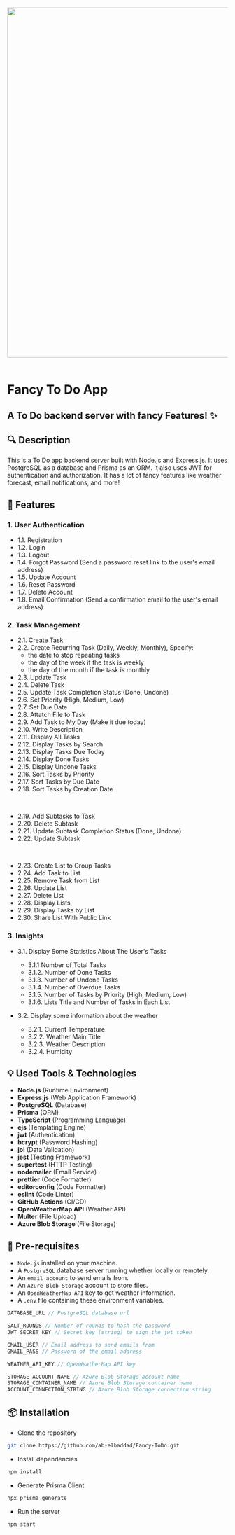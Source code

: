 <p align="center">
  <br>
  <img width="800" src="https://github.com/ab-elhaddad/Fancy-ToDo/assets/113056556/bfeb7458-2791-418d-bdad-c9b238885ac6">
  <br>
  <br>
</p>

# Fancy To Do App

## A To Do backend server with fancy Features! ✨

## 🔍 Description

This is a To Do app backend server built with Node.js and Express.js. It uses PostgreSQL as a database and Prisma as an ORM. It also uses JWT for authentication and authorization. It has a lot of fancy features like weather forecast, email notifications, and more!

## 📝 Features

### 1. User Authentication

- 1.1. Registration
- 1.2. Login
- 1.3. Logout
- 1.4. Forgot Password (Send a password reset link to the user's email address)
- 1.5. Update Account
- 1.6. Reset Password
- 1.7. Delete Account
- 1.8. Email Confirmation (Send a confirmation email to the user's email address)

### 2. Task Management

- 2.1. Create Task
- 2.2. Create Recurring Task (Daily, Weekly, Monthly), Specify:
  - the date to stop repeating tasks
  - the day of the week if the task is weekly
  - the day of the month if the task is monthly
- 2.3. Update Task
- 2.4. Delete Task
- 2.5. Update Task Completion Status (Done, Undone)
- 2.6. Set Priority (High, Medium, Low)
- 2.7. Set Due Date
- 2.8. Attatch File to Task
- 2.9. Add Task to My Day (Make it due today)
- 2.10. Write Description
- 2.11. Display All Tasks
- 2.12. Display Tasks by Search
- 2.13. Display Tasks Due Today
- 2.14. Display Done Tasks
- 2.15. Display Undone Tasks
- 2.16. Sort Tasks by Priority
- 2.17. Sort Tasks by Due Date
- 2.18. Sort Tasks by Creation Date

<br>

- 2.19. Add Subtasks to Task
- 2.20. Delete Subtask
- 2.21. Update Subtask Completion Status (Done, Undone)
- 2.22. Update Subtask

<br>

- 2.23. Create List to Group Tasks
- 2.24. Add Task to List
- 2.25. Remove Task from List
- 2.26. Update List
- 2.27. Delete List
- 2.28. Display Lists
- 2.29. Display Tasks by List
- 2.30. Share List With Public Link

### 3. Insights

- 3.1. Display Some Statistics About The User's Tasks
  - 3.1.1 Number of Total Tasks
  - 3.1.2. Number of Done Tasks
  - 3.1.3. Number of Undone Tasks
  - 3.1.4. Number of Overdue Tasks
  - 3.1.5. Number of Tasks by Priority (High, Medium, Low)
  - 3.1.6. Lists Title and Number of Tasks in Each List

- 3.2. Display some information about the weather
  - 3.2.1. Current Temperature
  - 3.2.2. Weather Main Title
  - 3.2.3. Weather Description
  - 3.2.4. Humidity

## 💡 Used Tools & Technologies

- **Node.js** (Runtime Environment)
- **Express.js** (Web Application Framework)
- **PostgreSQL** (Database)
- **Prisma** (ORM)
- **TypeScript** (Programming Language)
- **ejs** (Templating Engine)
- **jwt** (Authentication)
- **bcrypt** (Password Hashing)
- **joi** (Data Validation)
- **jest** (Testing Framework)
- **supertest** (HTTP Testing)
- **nodemailer** (Email Service)
- **prettier** (Code Formatter)
- **editorconfig** (Code Formatter)
- **eslint** (Code Linter)
- **GitHub Actions** (CI/CD)
- **OpenWeatherMap API** (Weather API)
- **Multer** (File Upload)
- **Azure Blob Storage** (File Storage)

## 🔧 Pre-requisites

- `Node.js` installed on your machine.
- A `PostgreSQL` database server running whether locally or remotely.
- An `email account` to send emails from.
- An `Azure Blob Storage` account to store files.
- An `OpenWeatherMap API` key to get weather information.
- A `.env` file containing these environment variables.

```js
DATABASE_URL // PostgreSQL database url

SALT_ROUNDS // Number of rounds to hash the password
JWT_SECRET_KEY // Secret key (string) to sign the jwt token

GMAIL_USER // Email address to send emails from
GMAIL_PASS // Password of the email address

WEATHER_API_KEY // OpenWeatherMap API key

STORAGE_ACCOUNT_NAME // Azure Blob Storage account name
STORAGE_CONTAINER_NAME // Azure Blob Storage container name
ACCOUNT_CONNECTION_STRING // Azure Blob Storage connection string
```

## 📦 Installation

- Clone the repository

```bash
git clone https://github.com/ab-elhaddad/Fancy-ToDo.git
```

- Install dependencies

```bash
npm install
```

- Generate Prisma Client

```bash
npx prisma generate
```

- Run the server

```bash
npm start
```
